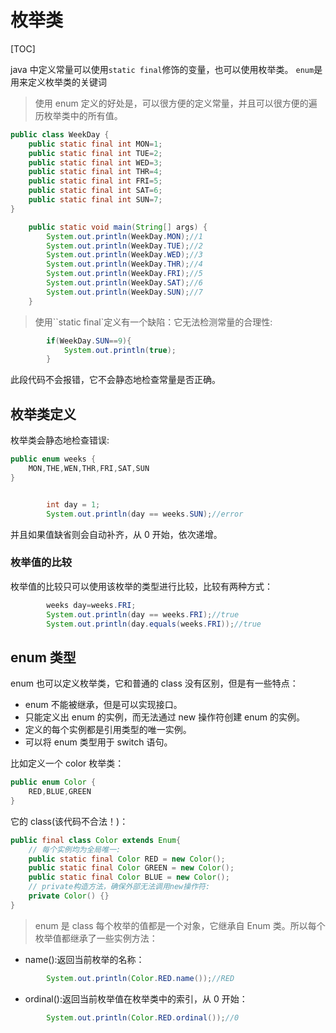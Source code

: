 # 枚举类

[TOC]

java 中定义常量可以使用`static final`修饰的变量，也可以使用枚举类。 `enum`是用来定义枚举类的关键词

> 使用 enum 定义的好处是，可以很方便的定义常量，并且可以很方便的遍历枚举类中的所有值。

```java
public class WeekDay {
    public static final int MON=1;
    public static final int TUE=2;
    public static final int WED=3;
    public static final int THR=4;
    public static final int FRI=5;
    public static final int SAT=6;
    public static final int SUN=7;
}

```

```java
    public static void main(String[] args) {
        System.out.println(WeekDay.MON);//1
        System.out.println(WeekDay.TUE);//2
        System.out.println(WeekDay.WED);//3
        System.out.println(WeekDay.THR);//4
        System.out.println(WeekDay.FRI);//5
        System.out.println(WeekDay.SAT);//6
        System.out.println(WeekDay.SUN);//7
    }
```

> 使用``static final`定义有一个缺陷：它无法检测常量的合理性:

```java
        if(WeekDay.SUN==9){
            System.out.println(true);
        }
```

此段代码不会报错，它不会静态地检查常量是否正确。

## 枚举类定义

枚举类会静态地检查错误:

```java
public enum weeks {
    MON,THE,WEN,THR,FRI,SAT,SUN
}

```

```java

        int day = 1;
        System.out.println(day == weeks.SUN);//error
```

并且如果值缺省则会自动补齐，从 0 开始，依次递增。

### 枚举值的比较

枚举值的比较只可以使用该枚举的类型进行比较，比较有两种方式：

```java
        weeks day=weeks.FRI;
        System.out.println(day == weeks.FRI);//true
        System.out.println(day.equals(weeks.FRI));//true
```

## enum 类型

enum 也可以定义枚举类，它和普通的 class 没有区别，但是有一些特点：

- enum 不能被继承，但是可以实现接口。
- 只能定义出 enum 的实例，而无法通过 new 操作符创建 enum 的实例。
- 定义的每个实例都是引用类型的唯一实例。
- 可以将 enum 类型用于 switch 语句。

比如定义一个 color 枚举类：

```java
public enum Color {
    RED,BLUE,GREEN
}
```

它的 class(该代码不合法！)：

```java
public final class Color extends Enum{
    // 每个实例均为全局唯一:
    public static final Color RED = new Color();
    public static final Color GREEN = new Color();
    public static final Color BLUE = new Color();
    // private构造方法，确保外部无法调用new操作符:
    private Color() {}
}
```

> enum 是 class 每个枚举的值都是一个对象，它继承自 Enum 类。所以每个枚举值都继承了一些实例方法：

- name():返回当前枚举的名称：

```java
        System.out.println(Color.RED.name());//RED
```

- ordinal():返回当前枚举值在枚举类中的索引，从 0 开始：

```java
        System.out.println(Color.RED.ordinal());//0
```
